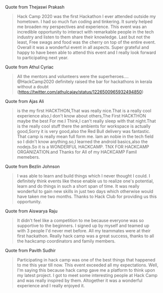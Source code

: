 Quote from Thejaswi Prakash

> Hack Camp 2020 was the first Hackathon I ever attended outside my hometown. I had so much fun coding and tinkering. It surely helped me broaden my perspectives and experience. This event was an incredible opportunity to interact with remarkable people in the tech industry and listen to them share their knowledge. Last but not the least, Free swags and food was the cherry on top of the entire event. Overall it was a wonderful event in all aspects. Super grateful and happy to have been able to attend this event and I really look forward to participating next year.

Quote from Athul Cyriac

> All the mentors and volunteers were the superheroes.... @HackCamp2020 definitely raised the bar for hackathons in kerala without a doubt
(https://twitter.com/athulcajay/status/1226500965932494850)

Quote from Ajas Ali

> is the my first HACKTHON,That was really nice.That is a really cool experience also,I don't know about others,The First HACKTHON maybe the best For me.I Think,I can't really sleep with that night.That is the really cool stuff there the ambients for workspace is actually good,Sorry it is very good,also the Red Bull delivery was fantastic. That camp is really mean full form me. Iam an nobie in the tech field so I didn't know anything.so,I learned the android basics,also the nodejs.So it is a WONDERFUL HACKCAMP. TNX FOR HACKCAMP ORGANIZATION.and Thanks for All of my HACKCAMP Famil memebers.

Quote from Bezlin Johnson

> I was able to learn and build things which I  never thought I could. I definitely think events like these enable us to realize one's potential, learn and do things in such a short span of time. It was really wonderful to gain new skills in just two days which otherwise would have taken me two months. Thanks to Hack Club for providing us this opportunity.

Quote from Aiswarya Raju

> It didn't feel like a competition to me because everyone was so supportive to the beginners. I signed up by myself and teamed up with 3 people I'd never met before. All my teammates were at their first hackathon. Really hack camp was a great success, thanks to all the hackcamp coordinators and family members.

Quote from Pavith Sudhir
> Participating in hack camp was one of the best things that happened to me this year till now. This event exceeded all my expectations. Well, I'm saying this because hack camp gave me a platform to think upon my latest project. I got to meet some interesting people at Hack Camp and was really inspired by them. Altogether it was a wonderful experience and I really enjoyed it.